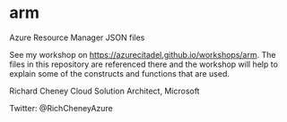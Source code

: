 # arm
Azure Resource Manager JSON files

See my workshop on https://azurecitadel.github.io/workshops/arm.  The files in this repository are referenced there and the workshop will help to explain some of the constructs and functions that are used. 

Richard Cheney
Cloud Solution Architect, Microsoft

Twitter: @RichCheneyAzure    

